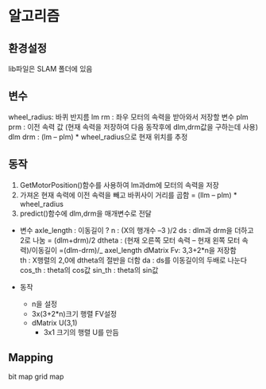 # 알고리즘

## 환경설정
lib파일은 SLAM 폴더에 있음


## 변수
wheel_radius: 바퀴 반지름
lm rm : 좌우 모터의 속력을 받아와서 저장할 변수
plm prm : 이전 속력 값 (현재 속력을 저장하여 다음 동작후에 dlm,drm값을 구하는데 사용)
dlm drm : (lm – plm) * wheel_radius으로 현재 위치를 추정

## 동작
1. GetMotorPosition()함수를 사용하여 lm과dm에 모터의 속력을 저장
2. 가져온 현재 속력에 이전 속력을 빼고 바퀴사이 거리를 곱함
   = (llm – plm) * wheel_radius
3. predict()함수에 dlm,drm을 매개변수로 전달
- 변수
    axle_length : 이동길이 ?
    n 			: (X의 행개수 –3 )/2
    ds 			: dlm과 drm을 더하고 2로 나눔 = (dlm+drm)/2
    dtheta 	: (현재 오른쪽 모터 속력 – 현재 왼쪽 모터 속력)/이동길이
            	=(dlm-drm)/_ axel_length
		dMatrix Fv: 3,3+2*n을 저장함  
		th 			: X행렬의 2,0에 dtheta의 절반을 더함
    da 			: ds를 이동길이의 두배로 나눈다
    cos_th 	: theta의 cos값
    sin_th 	: theta의 sin값

- 동작
	- n을 설정
	- 3x(3+2*n)크기 행렬 FV설정
	- dMatrix U(3,1)
	 	- 3x1 크기의 행렬 U를 만듬


## Mapping
bit map
grid map 
